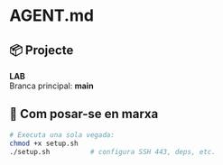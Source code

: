 # AGENT.md

## 📦 Projecte
**LAB**  
Branca principal: **main**    <!-- o autocontenidas -->

## 🚀 Com posar-se en marxa
```bash
# Executa una sola vegada:
chmod +x setup.sh
./setup.sh          # configura SSH 443, deps, etc.
